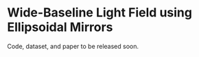 # Wide-Baseline Light Field using Ellipsoidal Mirrors

Code, dataset, and paper to be released soon.
